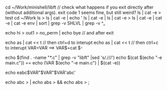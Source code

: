 cd ~/Work/minishell/libft  // check what happens if you exit directly after (without additional args). exit code 1 seems fine, but still weird?
ls | cat -e > test
cd ~/Work
ls >
ls | cat -e | echo '
ls | cat -e |
ls | cat -e >
ls | cat -e | cat -e | cat -e
env | sort | grep -v SHLVL | grep -v ^_

echo hi > out1 > no_perm | echo bye // and after exit


echo as | cat << t // then ctrl+d to interupt
echo as | cat << t // then ctrl+c to interupt
VAR$=$VAR  ==> VAR$=cat
$-

echo $(find . -name "*.c" | grep -v "libft" |sed 's/.\///')
echo $(cat $(echo "-e main.c")) == echo $($VAR $(echo "-e main.c") | $(cat -e))

echo eabc$VAR"$VAR"$VAR'abc'

echo abc > |
echo abs > &&
echo abs > ;
